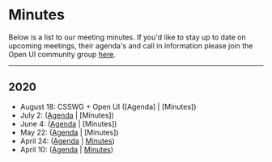 # Minutes

Below is a list to our meeting minutes. If you'd like to stay up to date on upcoming
meetings, their agenda's and call in information please join the Open UI community group [here](https://www.w3.org/community/open-ui/).

-----------

## 2020
- August 18: CSSWG + Open UI ([Agenda] | [Minutes])
- July 2: ([Agenda](https://lists.w3.org/Archives/Public/public-open-ui/2020Jun/0002.html) | [Minutes])
- June 4: ([Agenda](https://lists.w3.org/Archives/Public/public-open-ui/2020Jun/0000.html) | [Minutes])
- May 22: ([Agenda](https://lists.w3.org/Archives/Public/public-open-ui/2020May/0001.html) | [Minutes])
- April 24: ([Agenda](https://lists.w3.org/Archives/Public/public-open-ui/2020Apr/0005.html) | [Minutes](https://www.w3.org/2020/04/24-openui-minutes.html))
- April 10: ([Agenda](https://lists.w3.org/Archives/Public/public-open-ui/2020Apr/0002.html) | [Minutes](https://www.w3.org/2020/04/10-openui-minutes.html))
